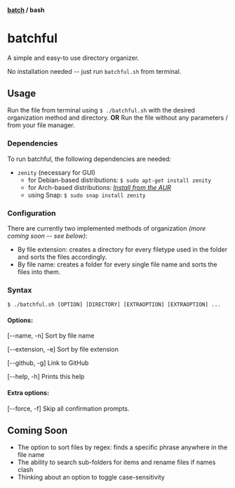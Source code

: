 #### [batch](https://github.com/3174N/batchful/tree/master/) / bash
# batchful
A simple and easy-to use directory organizer.

No installation needed -- just run `batchful.sh` from terminal.

## Usage
Run the file from terminal using `$ ./batchful.sh` with the desired organization method and directory.
**OR**
Run the file without any parameters / from your file manager.

### Dependencies
To run batchful, the following dependencies are needed:
* `zenity` (necessary for GUI)
  * for Debian-based distributions:
  `$ sudo apt-get install zenity`
  * for Arch-based distributions:
  *[Install from the AUR](https://aur.archlinux.org/packages/zenity-git/)*
  * using Snap:
  `$ sudo snap install zenity`

### Configuration
There are currently two implemented methods of organization *(more coming soon -- see below)*:
* By file extension: creates a directory for every filetype used in the folder and sorts the files accordingly.
* By file name: creates a folder for every single file name and sorts the files into them.

### Syntax
`$ ./batchful.sh [OPTION] [DIRECTORY] [EXTRAOPTION] [EXTRAOPTION] ...`

#### Options:

[--name, -n] Sort by file name

[--extension, -e] Sort by file extension

[--github, -g] Link to GitHub

[--help, -h] Prints this help

#### Extra options:

[--force, -f] Skip all confirmation prompts.


## Coming Soon
- The option to sort files by regex: finds a specific phrase anywhere in the file name
- The ability to search sub-folders for items and rename files if names clash
- Thinking about an option to toggle case-sensitivity
